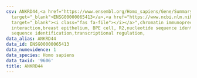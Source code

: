 ```yaml
---
csv: ANKRD44,<a href="https://www.ensembl.org/Homo_sapiens/Gene/Summary?db=core;g=ENSG00000065413"
  target="_blank">ENSG00000065413</a>,<a href="https://www.ncbi.nlm.nih.gov/pubmed/22863008"
  target="_blank"><i class="fas fa-file"></i></a>",chromatin immunoprecipitation assay,direct
  interaction,breast epithelium, BPE cell, R2,nucleotide sequence identification,nucleotide
  sequence identification,transcriptional regulation,
data_alias: ANKRD44
data_id: ENSG00000065413
data_numevidence: 1
data_species: Homo sapiens
data_taxid: '9606'
title: ANKRD44
---
```

